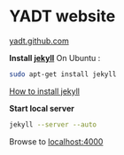 # YADT website

[yadt.github.com](http://yadt.github.com)


**Install [jekyll](https://github.com/mojombo/jekyll)**
On Ubuntu :
```bash
sudo apt-get install jekyll
```

[How to install jekyll](https://github.com/mojombo/jekyll/wiki/install)

**Start local server**
```bash
jekyll --server --auto
```

Browse to [localhost:4000](http://localhost:4000)
